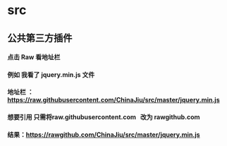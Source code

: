 # src
## 公共第三方插件
#### 点击 Raw 看地址栏    
#### 例如 我看了  jquery.min.js 文件 
#### 地址栏 ： https://raw.githubusercontent.com/ChinaJiu/src/master/jquery.min.js
#### 想要引用 只需将raw.githubusercontent.com   改为 rawgithub.com 
#### 结果：https://rawgithub.com/ChinaJiu/src/master/jquery.min.js
    
 

